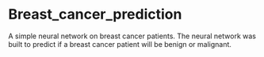 # Breast_cancer_prediction
A simple neural network on breast cancer patients.
The neural network was built to predict if a breast cancer patient will be benign or malignant.

